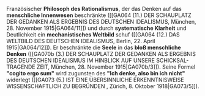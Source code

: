 
Französischer **Philosoph des Rationalismus**, der das Denken auf das **menschliche Innenwesen** beschränkte ([[GA064 (11.) DER SCHAUPLATZ DER GEDANKEN ALS ERGEBNIS DES DEUTSCHEN IDEALISMUS, München, 28. November 1915|GA064/11]]) und durch **systematische Klarheit** und Deutlichkeit ein **mechanistisches Weltbild** schuf ([[GA064 (12.) DAS WELTBILD DES DEUTSCHEN IDEALISMUS, Berlin, 22. April 1915|GA064/12]]). Er beschränkte die **Seele** in das **bloß menschliche Denken** ([[GA070b (3.) DER SCHAUPLATZ DER GEDANKEN ALS ERGEBNIS DES DEUTSCHEN IDEALISMUS IM HINBLICK AUF UNSERE SCHICKSAL- TRAGENDE ZEIT, München, 28. November 1915|GA070b/3]]). Seine Formel **"cogito ergo sum"** wird zugunsten des **"Ich denke, also bin ich nicht"** widerlegt ([[GA073 (5.) IST EINE ÜBERSINNLICHE ERKENNTNISWEISE WISSENSCHAFTLICH ZU BEGRÜNDEN , Zürich, 8. Oktober 1918|GA073/5]]).

